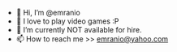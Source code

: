 - 👋  Hi, I’m @emranio
- 👀  I love to play video games :P 
- 🌱  I’m currently NOT available for hire.
- 📫  How to reach me >> emranio@yahoo.com

<!---
emranio/emranio is a ✨ special ✨ repository because its `README.md` (this file) appears on your GitHub profile.
You can click the Preview link to take a look at your changes.
--->
